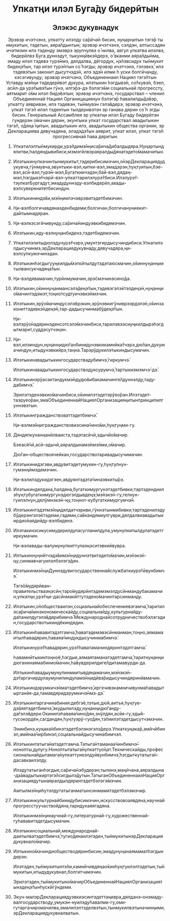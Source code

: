 <h1 align='center'>Упкатңи  илэл  Буга̄ду бидерӣтын</h1>
<h2 align='center'>Элэкэс дукувнадук</h2>
<p align='center'>Эрэвэр ичэтчэнэ,  упкатту илэлду са̄рӣча̄н бисин,  нуңарңитын тэгэ̄̄р ты нмукитын, тэдетын, аяра̄лдынтын;
эрэвэр ичэтчэнэ, сэлдэн, алтыссадян ичэтмэин илэ тэденду эмэврэ эрупчулвэ о̄ нилва, авгул упкатва илэлвэ, бидерӣлвэ Буга дуннэдут, тыкунңӣвкэ̄̄ндерэ, о̄ вканми аяра̄лды̄̄нма, эмаду илэл тэдевэ турэ̄̄нмэ, дялдалва, дёгордук, ңэ̄лэвсидук ты̄нмукит бидеңэ̄тын, тар илэл турэ̄нтын со̄ һэгды;
эрэвэр ичэтчэнэ, гэлэвкэ̄, илэ тэдевэтын законит дысутчэдэ̄̄н, илэ эдэ̄н илми һ уски болгӣчанду, кэсэгивунду;
эрэвэр ичэтчэнэ, Объединеннаил Нациял тэгэ̄лтын Уставду мэ̄нңи тэдедерӣвэт дукура, илэтыкин һэгдывэ̄н, со̄ткувэ̄н, бэел, асӣл-да урэ̄тывэ̄тын гӯнэ, илгэ̄рэ-дэ бэлэгэ̄ми социальнай прогрессту, аятмарит о̄ми илэл бидэ̄вэтын;
эрэвэр ичэтчэнэ, государствал – членил Объединеннай Нациял Органицациянун бэлэгэ̄р һавалилды̄дэ̄вэр, упкатту аявривэн, илэ тэдевэн, ты̄нмувэн гэлэ̄вдерэ;
эрэвэр ичэтчэнэ, упкат тэгэ̄л илэл тэдентын тылдеривэтэн эр ганава дярин  со̄ һ эгды бисин.
Генеральный Ассамблея эр упкатңи илэл Бугаду бидерӣтэн гундерэн о̄мачин дярин, экунтыки упкат государствал авадытыкин тэгэ̄л,  о̄дяңа̄ ңитын, авадытыкин илэ, авадытыкин общества органин, эр Декларациява дявучадяна, элэдэдэ̄тын аяврит, упкат илэл, упкат тэгэ̄л прогрессивнай һава дяритын.</p>
<ol>
  <li>
    <p>Упкатилэлты̄нмукирди,урэ̄лдимэ̄нңиса̄рича̄дибалдыдяра.Нуңартындялитви,һалдяндывибиси,мэмэгӣлвэраяралды̄дянатэдето̄мамачитын.</p>
  </li>
  <li>
    <p>Илэтыкинупкачинтынмукитыт,тэдерибисимэчин,о̄нэрДекларациядудукувча,гӯнмувча,эвунтыки-вэл,ңитки-вэл,эмадэрэн,һуңтуитын,бэе-вэл,асӣ-вэл,турэ̄н-мэл,Бугаткиичэдэн,бай-вэл,дядаң-мэл,һэгдыкэ̄тчэрӣ-вэл–упкаттарилэлурэ̄тбиси.Илэлурэ̄т-тэупкатБургадут,эмадудуннэду-вэлбидерӣл,авады-вэлсуверенитетбисиндун.</p>
  </li>
  <li>
    <p>Илэтыкининдэ̄ви,мэ̄нңиилэчэврэвитэдетбимэчин.</p>
  </li>
  <li>
    <p>Ңи-вэлболгичавдянаэденбидеми;болгичан,болгичануниекит-да̄итымнадяран.</p>
  </li>
  <li>
    <p>Ңи-вэлкэсэгӣчивунду,са̄рича̄ниндуэвкибидемэчин.</p>
  </li>
  <li>
    <p>Илэтыкин,иду-вэлнуңанбиденэ,тэдетбидемэчин.</p>
  </li>
  <li>
    <p>Упкатилэлитыдюлэдунурэ̄тчэрэ,умунтэгирдысучиндибиси.Упкатилэлдысучинмэ,эрДекларациядукувнаду,дявучадяра,ңи-вэлсупкумэчинэдан.</p>
  </li>
  <li>
    <p>Илэтыкинһэгдыгууңкилды̄мэткӣтылдутэдэтаюсмачин,о̄киннуңанңиитылвансукчадяңа̄тын.</p>
  </li>
  <li>
    <p>Ңи-вэлдявамачин,турӣнмумачин,эрэ̄смэчинэсино̄да.</p>
  </li>
  <li>
    <p>Илэтыкин,о̄киннуңанмансэлэ̄деңэ̄тын,тэдевэгэлэ̄ктэлдеңэ̄н,нуңанңио̄мачинтэдэмэт,тоңнотсудтуичэвкэ̄нмэчин.</p>
  </li>
  <li>
    <p>Илэтыкин,эрӯо̄мачиндусэлэ̄врэкин,эрӯнэвкигӯниврээрдэлэ̄н,о̄кинзакониттэдевкэ̄ндеңэ̄н,тар-дадысучинмабӯдеңэ̄тын.</p>
    <p>Ңи-вэлэрӯо̄надяринэденсотсэлэ̄мэчинбиси,тарилэвээсиуңкилдырэһэгдытмэрит,суддэсутчэңэн.</p>
  </li>
  <li>
    <p>Ңи-вэл,илэиндун,нуңанңидю̄ганбинидунэвкикамнӣка̄тчэрэ,дю̄лан,дукумачиндун,итыдунэвкиӣрэ,таңна.Тарэрӯдукилэтыкиндысумачин.</p>
  </li>
  <li>
    <p>Илэтыкинавадытыкингосударствадубимчэ̄,гиркумчэ̄.</p>
    <p>Илэтыкинавадытыкингосударстводуксурумчэ̄,тартыкиэмэмчэ̄-дэ̄.</p>
  </li>
  <li>
    <p>Илэтыкинэрӯасактандукмэ̄ндудю̄вибакамачинге̄лдуннэлду,таду-дабимчэ̄.</p>
    <p>Эрилэтэденэвкио̄мачинбиси,о̄кинилэтэдетэрӯео̄ран.Илэтэдет-таэруео̄ран,эмаОбъединеннайНациялОрганизацияңитынпринципилгуннэвэтын.</p>
  </li>
  <li>
    <p>Илэтыкингражданствоваттэдетбимчэ̄.</p>
    <p>Ңи-вэлмэ̄нңигражданствовиэсина̄чино̄ми,һуңтуңми-гу.</p>
  </li>
  <li>
    <p>Дяндяпкунанңанӣлваиста,тэдэтасӣчӣ,эдычӣо̄мачир.</p>
    <p>Бэеасӣ̄чӣ,асӣ–эдычӣ,аяралдынамэ̄нмэ̄нми,о̄мачир.</p>
    <p>Дю̄ган–обществоячейкан,государствотаривадысучимачин.</p>
  </li>
  <li>
    <p>Илэтыкинидэгэви,авдувитэдетумукин-гу,һуңтулнун-гумэнңӣмэдемэчин.</p>
    <p>Ңи-вэлилэдукидэгэен,авдуянтэдэта̄чинаэвкиты̄рэ.</p>
  </li>
  <li>
    <p>Илэтыкиндялдана,һалдяна,бугаткимургунэтэдетбивки;тартэдендиилэһуңтубугаткимургунэдюгэлдывдеңэ̄;мэ̄нэкэ̄н-гу,гелнун-гуилэлнун,делӯмнэкэ̄н-ңу,тоңнот-кубугаткимургумчэ̄н.</p>
  </li>
  <li>
    <p>Илэтыкинтэдэтмэ̄нңидялдатчэриви,гӯннэтынмибивки;тартэденилэдубӯдерэнгэлэ̄ктэдеми,гадями,са̄вкандямиулгуври,дялдалвиавадытыкирдио̄наядиӣду-вэлбиденэ.</p>
  </li>
  <li>
    <p>Илэтакинэсикусимудерилдуласугланилдула,умунупкитылдулатэдетгиркумачин.</p>
    <p>Ңи-вэлавады-валумунупкиттулаэңэситэвкиӣвувра.</p>
  </li>
  <li>
    <p>Илтыкиннуңнӣтчэдэ̄вимэ̄нңидуннэтвитэдето̄мачин,мэ̄нэкэ̄н-ңу,синмавчагуилэлбэлэгэ̄дин.</p>
    <p>Илэтыкинмэ̄нңиДуннэдувигосударственнайслужбаткиурэ̄тӣвунбимчэ̄.</p>
    <p>Тэгэ̄о̄мудярӣван–правительстваэңэсӣн;таро̄мудярӣнтэдемэмэлдусӣнмандубакамачин;упкатңи,урэ̄тңи-дасӣнмакӣттутэдено̄мачинтарсинманду.</p>
  </li>
  <li>
    <p>Илэтыкин,о̄нобществаилэн,социальнайобеспечениевэгамча̄,таритилэса̄рича̄нинэкономическайду,социальнайду,культурнайду-даһанилдугэлэ̄вдярибимчэ̄.Международнайсотрудничествобэлэгэдин,государствотыкиндёкиндядин.</p>
  </li>
  <li>
    <p>Илэтыкинһававитэдэтгамча̄,һаватэдемэвэсӣнманман,тоңно,аямамаитылһавадярин,һаваяа̄чиндукдысучинмабимчэ̄.</p>
    <p>Илэтыкинурэ̄тһавадярин,урэ̄тһаватаманиндяринтэдэтгамча̄.</p>
    <p>Һавамнӣтыкинтоңноё,һэгдые,аямаятаманатэдетгамча̄,таритнуңанңидюганинаямабинио̄мачин,һа̄вувдерилдиге̄лдитамавурди-да.</p>
    <p>Илтыкинһавадыумунупинмиитывдяңамачин,мэ̄нэкэ̄н-дэ̄таргачирдулаумунипиндуламэ̄нңидӣвэ̄ридысучиндяринӣвмачин.</p>
  </li>
  <li>
    <p>Илэтыкиндэрумкичэ̄нматэдетбимчэ̄,иргэчивэкамничивунмаһавадытырганӣя-да,тамавдяридэрумкичэ̄нмэ-дэ̄.</p>
  </li>
  <li>
    <p>Илэтыкинтаргачинабиния:дебгэ̄е,тэтые,дю̄я,аитъя,һуңтуе-дэ̄аяятэдетбимчэ̄,экудылилэду,нуңанңидю̄ганду-да̄гэлэ̄вдери.Окинилэһаваяа̄чино̄дян,энӯлдян,асӣя-гу,эды̄я-гусокордён,сагдандян,һуңтуэрӯ-гуо̄дян,тэ̄лиилэтэдетдысутчэмэчин.</p>
    <p>Энинбинэ,куңака̄нбинэтэдетбэлэнэгэлэ̄дерэ.Упкаткуңака̄р,амӣчӣбинэл,амӣнаа̄чирбинэл,социальнайдысучинабимчэл.</p>
  </li>
  <li>
    <p>Илэтыкинтатыга̄натэдетгамча.Татыга̄нтаманаа̄чинбимчэ̄–нонопты,дулугу.Ноноптытатыга̄нупкаттуо̄̄ңат.Техническайды,профессиональнайдытамага̄нупкаттуиеэлдуӣвунбимчэ̄,һэгдыткутатыга̄н-дасавкаилэлду.</p>
    <p>Илэдутатыганһэгдые,са̄рича̄нэбудерэн;тылинэ,маңӣчана,аяралдына-да̄авадытыкиртэгэ̄лсигдылэ̄дутын.ТатыганОбъединеннаилНацияОрганизациядутынаяралдылдяринтэдетбэлэгэ̄мэчин.</p>
    <p>Амтылмэ̄нңиһутэлдутатыганматынсинмамитэдетбэлэмэчир.</p>
  </li>
  <li>
    <p>Илэтыкинкультурнайбинидубисимэчин,искусствовоаявдяна,научнайпрогресстуучаствойдяна,таридукаяягадяна.</p>
    <p>Илэтыкинмэ̄нңинаучнай-гу,литературнай-гу,художественнай-гуһававитэдетдысумачин.</p>
  </li>
  <li>
    <p>Илэтыкинсоциальнай,международнай-даитылватэдетбимчэ̄,тугио̄дянаилэтэден,ты̄нмукитынэрДекларациядукувнало̄мачир.</p>
  </li>
  <li>
    <p>Илтыкино̄мачиндиобществодяринбисин,эмадунуңанаямаматһэгдындерэн.</p>
    <p>Илэтэден,ты̄нмукитынтэ̄ли,камнӣчивдяңао̄кинһуңтуилэлтэдетын,ты̄нмукитын,итыдудукувнал,болгитчамэчин.</p>
    <p>Эрилэтэден,ты̄нмукитыно̄мачирОбъединеннайНациялОрганизациятынэдеңэ̄тынһускӣгӯндеми.</p>
  </li>
  <li>
    <p>Экун-малэрДекларациядуэвкиэсинтэдеттаңивра,дялданэ–онэмаду-валгосударстводу,умукэн-нуилэдуһавалми-гу,оми-гутаргачиромачилва,эмалилэлтэделвэтын,тынмукилвэтыначинңими,эрДекларациядукувналватын.</p>
  </li>
</ol>